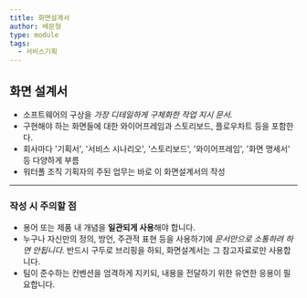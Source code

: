```yaml
---
title: 화면설계서
author: 배문형
type: module
tags:
  - 서비스기획
---
```


## 화면 설계서

- 소프트웨어의 구상을 *가장 디테일하게 구체화한 작업 지시 문서.* 
- 구현해야 하는 화면들에 대한 와이어프레임과 스토리보드, 플로우차트 등을 포함한다.
- 회사마다 '기획서', '서비스 시나리오', '스토리보드', '와이어프레임', '화면 명세서' 등 다양하게 부름
- 워터폴 조직 기획자의 주된 업무는 바로 이 화면설계서의 작성

---

### 작성 시 주의할 점

- 용어 또는 제품 내 개념을 **일관되게 사용**해야 합니다.
- 누구나 자신만의 정의, 방언, 주관적 표현 등을 사용하기에 *문서만으로 소통하려 하면 안됩니다.* 반드시 구두로 브리핑을 하되, 화면설계서는 그 참고자료로만 사용합니다.
- 팀이 준수하는 컨벤션을 엄격하게 지키되, 내용을 전달하기 위한 유연한 응용이 필요합니다.